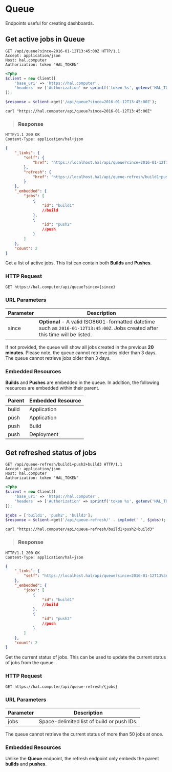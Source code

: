 # Queue

Endpoints useful for creating dashboards.

## Get active jobs in Queue

```http
GET /api/queue?since=2016-01-12T13:45:00Z HTTP/1.1
Accept: application/json
Host: hal.computer
Authorization: token "HAL_TOKEN"
```

```php
<?php
$client = new Client([
    'base_uri' => 'https://hal.computer',
    'headers' => ['Authorization' => sprintf('token %s', getenv('HAL_TOKEN'))]
]);

$response = $client->get('/api/queue?since=2016-01-12T13:45:00Z');
```

```shell
curl "https://hal.computer/api/queue?since=2016-01-12T13:45:00Z"
```

> ### Response

```http--response
HTTP/1.1 200 OK
Content-Type: application/hal+json
```

```json
{
    "_links": {
        "self": {
            "href": "https://localhost.hal/api/queue?since=2016-01-12T13%3A45%3A00Z"
        },
        "refresh": {
            "href": "https://localhost.hal/api/queue-refresh/build1+push2"
        }
    },
    "_embedded": {
        "jobs": [
            {
                "id": "build1"
                //build
            },
            {
                "id": "push2"
                //push
            }
        ]
    },
    "count": 2
}
```

Get a list of active jobs. This list can contain both **Builds** and **Pushes**.

### HTTP Request

`GET https://hal.computer/api/queue?since={since}`

### URL Parameters

Parameter | Description
--------- | -----------
since     | **Optional** - A valid ISO8601-formatted datetime such as `2016-01-12T13:45:00Z`. Jobs created after this time will be listed.

<aside class="notice">
    If not provided, the queue will show all jobs created in the previous <b>20 minutes</b>. Please note, the queue cannot retrieve jobs older than 3 days.
</aside>

<aside class="warning">
    The queue cannot retrieve jobs older than 3 days.
</aside>

### Embedded Resources

**Builds** and **Pushes** are embedded in the queue. In addition, the following resources are embedded within their parent.

Parent          | Embedded Resource
--------------- | -----------------
build           | Application
push            | Application
push            | Build
push            | Deployment

## Get refreshed status of jobs

```http
GET /api/queue-refresh/build1+push2+build3 HTTP/1.1
Accept: application/json
Host: hal.computer
Authorization: token "HAL_TOKEN"
```

```php
<?php
$client = new Client([
    'base_uri' => 'https://hal.computer',
    'headers' => ['Authorization' => sprintf('token %s', getenv('HAL_TOKEN'))]
]);

$jobs = ['build1', 'push2', 'build3'];
$response = $client->get('/api/queue-refresh/' . implode(' ', $jobs));
```

```shell
curl "https://hal.computer/api/queue-refresh/build1+push2+build3"
```

> ### Response

```http--response
HTTP/1.1 200 OK
Content-Type: application/hal+json
```

```json
{
    "_links": {
        "self": "https://localhost.hal/api/queue?since=2016-01-12T13%3A45%3A00Z"
    },
    "_embedded": {
        "jobs": [
            {
                "id": "build1"
                //build
            },
            {
                "id": "push2"
                //push
            }
        ]
    },
    "count": 2
}
```

Get the current status of jobs. This can be used to update the current status of jobs from the queue.

### HTTP Request

`GET https://hal.computer/api/queue-refresh/{jobs}`

### URL Parameters

Parameter | Description
--------- | -----------
jobs      | Space-delimited list of build or push IDs.

<aside class="warning">
    The queue cannot retrieve the current status of more than 50 jobs at once.
</aside>

### Embedded Resources

Unlike the **Queue** endpoint, the refresh endpoint only embeds the parent **builds** and **pushes**.


